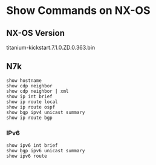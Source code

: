 # Show Commands on NX-OS

## NX-OS Version

titanium-kickstart.7.1.0.ZD.0.363.bin

## N7k

```
show hostname
show cdp neighbor
show cdp neighbor | xml
show ip int brief
show ip route local
show ip route ospf
show bgp ipv4 unicast summary
show ip route bgp
```

### IPv6

```
show ipv6 int brief
show bgp ipv6 unicast summary
show ipv6 route
```
